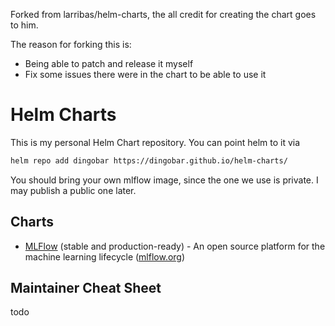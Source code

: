 Forked from larribas/helm-charts, the all credit for creating the chart goes to him.

The reason for forking this is:

- Being able to patch and release it myself
- Fix some issues there were in the chart to be able to use it

# Helm Charts

This is my personal Helm Chart repository. You can point helm to it via

```bash
helm repo add dingobar https://dingobar.github.io/helm-charts/
```

You should bring your own mlflow image, since the one we use is private. I may publish a public one later.

## Charts

- [MLFlow](mlflow/README.md) (stable and production-ready) - An open source platform for the machine learning lifecycle ([mlflow.org](https://mlflow.org/))

## Maintainer Cheat Sheet

todo
